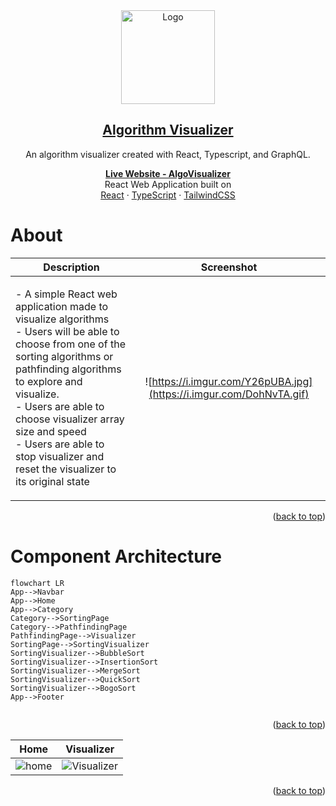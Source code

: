 <div id="top" align="center">
  
  <a href="https://github.com/Kmachappy/Algo-Visualizer">
  <img src="https://i.imgur.com/Yt7Qsxz.png" alt="Logo" width="150" height="150">
  </a>

## [Algorithm Visualizer](https://algorithm-visuals.netlify.app/)

  <p align="center">
    <p>An algorithm visualizer created with React, Typescript, and GraphQL.</p>
    <a href="https://algorithm-visuals.netlify.app/"><strong>Live Website - AlgoVisualizer</strong></a>
    <br />
 React Web Application built on <br/>
    <a href="https://reactjs.org/">React</a>
    ·
    <a href="https://www.typescriptlang.org/">TypeScript</a>
    ·
    <a href="https://tailwindcss.com/">TailwindCSS</a>
  </p>
</div>

# About

Description            |  Screenshot
:---:|:----:
|<p align="left">- A simple React web application made to visualize algorithms <br> - Users will be able to choose from one of the sorting algorithms or pathfinding algorithms to explore and visualize. <br>- Users are able to choose visualizer array size and speed<br> - Users are able to stop visualizer and reset the visualizer to its original state </p> | ![https://i.imgur.com/Y26pUBA.jpg](https://i.imgur.com/DohNvTA.gif) |

<p align="right">(<a href="#top">back to top</a>)</p>

# 

# Component Architecture

```mermaid
flowchart LR
App-->Navbar
App-->Home
App-->Category
Category-->SortingPage
Category-->PathfindingPage
PathfindingPage-->Visualizer
SortingPage-->SortingVisualizer
SortingVisualizer-->BubbleSort
SortingVisualizer-->InsertionSort
SortingVisualizer-->MergeSort
SortingVisualizer-->QuickSort
SortingVisualizer-->BogoSort
App-->Footer


```

<p align="right">(<a href="#top">back to top</a>)</p>



Home            |  Visualizer
:---:|:----:
|![home](https://i.imgur.com/YYRDfI6.jpg) | ![Visualizer](https://i.imgur.com/Y26pUBA.jpg) |

<p align="right">(<a href="#top">back to top</a>)</p
https://i.imgur.com/YYRDfI6.jpg